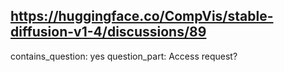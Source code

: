 ## https://huggingface.co/CompVis/stable-diffusion-v1-4/discussions/89

contains_question: yes
question_part: Access request?